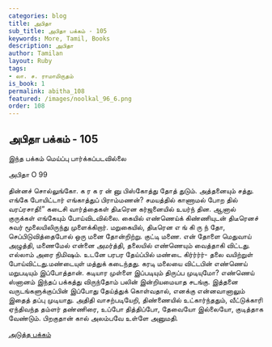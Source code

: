 ```yaml
---
categories: blog
title: அபிதா
sub_title: அபிதா பக்கம் - 105
keywords: More, Tamil, Books
description: அபிதா
author: Tamilan
layout: Ruby
tags:
- லா. ச. ராமாமிருதம்
is_book: 1
permalink: abitha_108
featured: /images/noolkal_96_6.png
order: 108
---
```

## அபிதா பக்கம் - 105

இந்த பக்கம் மெய்ப்பு பார்க்கப்படவில்லை

﻿அபிதா O 99

தின்னச் சொல்லுங்கோ. க ர க ர ன் னு பிஸ்கோத்து தோத் துடும். அத்தனையும் சத்து. எங்கே போயிட்டார் எங்காத்துப் பிராம்மணன்? சமயத்தில் காணாமல் போற தில் வரப்ரசாதி!” கடைசி வார்த்தைகள் திடீரென கர்ஜனையில் உயர்ந் தின. ஆனால் குருக்கள் எங்கேயும் போய்விடவில்லை. கையில் எண்ணெய்க் கிண்ணியுடன் திடீரெனச் சுவர் மூலையிலிருந்து முளைக்கிறார். மறுகையில், திடீரென எ ங் கி ரு ந் தோ, செப்பிடுவித்தைபோல் ஒரு மனை தோன்றிற்று. குட்டி மணை. என் தோளை மெதுவாய் அழுத்தி, மணைமேல் என்னை அமர்த்தி, தலையில் எண்ணெயும் வைத்தாகி விட்டது. எல்லாம் அரை நிமிஷம். உடனே பரபர தேய்ப்பில் மண்டை கிர்ர்ர்ர்- தலை வயிற்றுள் போய்விட்டது.மண்டையுள் மத்துக் கடைந்தது. கரடி மலையை விட்டபின் எண்ணெய் மறுபடியும் இப்போத்தான். கடியார முள்ளை இப்படியும் திருப்ப முடியுமோ? எண்ணெய் ஸ்னானம் இந்தப் பக்கத்து விருந்தோம் பலின் இன்றியமையாத சடங்கு. இத்தனை வருடங்களுக்குப்பின் இப்போது தேய்த்துக் கொள்வதால், எனக்கு என்னவானாலும் இதைத் தப்பு முடியாது. அதிதி வாசற்படியேறி, திண்ணையில் உட்கார்ந்ததும், வீட்டுக்காரி ஏந்திவந்த தம்ளர் தண்ணிரை, உப்போ தித்திப்போ, தேவையோ இல்லையோ, குடித்தாக வேண்டும். பிறகுதான் கால் அலம்பவே உள்ளே அனுமதி.

[அடுத்த பக்கம்](abitha_109)